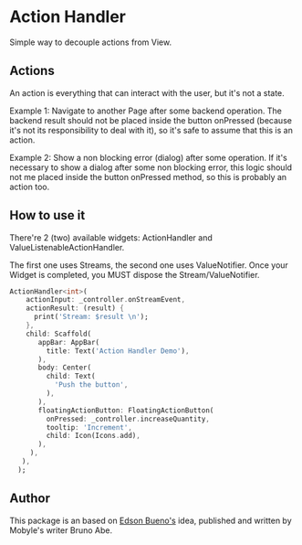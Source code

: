 # Action Handler

Simple way to decouple actions from View.

## Actions

An action is everything that can interact with the user, but it's not a state.

Example 1: Navigate to another Page after some backend operation. The backend result should not be placed inside the button onPressed
(because it's not its responsibility to deal with it), so it's safe to assume that this is an action.

Example 2: Show a non blocking error (dialog) after some operation. If it's necessary to show a dialog after some non blocking error,
this logic should not me placed inside the button onPressed method, so this is probably an action too.

## How to use it

There're 2 (two) available widgets: ActionHandler and ValueListenableActionHandler.

The first one uses Streams, the second one uses ValueNotifier. Once your Widget is completed, you MUST dispose the Stream/ValueNotifier.

```dart
ActionHandler<int>(
    actionInput: _controller.onStreamEvent,
    actionResult: (result) {
      print('Stream: $result \n');
    },
    child: Scaffold(
       appBar: AppBar(
         title: Text('Action Handler Demo'),
       ),
       body: Center(
         child: Text(
           'Push the button',
         ),
       ),
       floatingActionButton: FloatingActionButton(
         onPressed: _controller.increaseQuantity,
         tooltip: 'Increment',
         child: Icon(Icons.add),
       ),
     ),
   ),
  );
```
## Author

This package is an based on [Edson Bueno's](https://www.linkedin.com/in/edsonvbjr/) idea, published and written by Mobyle's writer Bruno Abe.